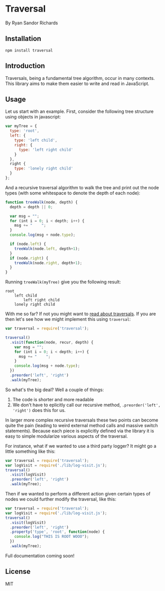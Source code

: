 # Traversal
By Ryan Sandor Richards

## Installation
`npm install traversal`

## Introduction

Traversals, being a fundamental tree algorithm, occur in many contexts. This library aims to make them easier to write and read in JavaScript.

## Usage

Let us start with an example. First, consider the following tree structure using objects in javascript:

```js
var myTree = {
  type: 'root',
  left: {
    type: 'left child',
    right: {
      type: 'left right child'
    }
  },
  right {
    type: 'lonely right child'
  }
};
```

And a recursive traversal algorithm to walk the tree and print out the node types (with some whitespace to denote the depth of each node):

```js
function treeWalk(node, depth) {
  depth = depth || 0;

  var msg = "";
  for (int i = 0; i < depth; i++) {
    msg += "    ";
  }
  console.log(msg + node.type);

  if (node.left) {
    treeWalk(node.left, depth+1);
  }
  if (node.right) {
    treeWalk(node.right, depth+1);
  }
}
```

Running `treeWalk(myTree)` give you the following result:

```
root
    left child
        left right child
    lonely right child
```

With me so far? If not you might want to [read about traversals](http://en.wikipedia.org/wiki/Tree_traversal). If you are then let's see how we might implement this using `traversal`:

```js
var traversal = require('traversal');

traversal()
  .visit(function(node, recur, depth) {
    var msg = "";
    for (int i = 0; i < depth; i++) {
      msg += "    ";
    }
    console.log(msg + node.type);
  })
  .preorder('left', 'right')
  .walk(myTree);
```

So what's the big deal? Well a couple of things:

1. The code is shorter and more readable
2. We don't have to eplicitly call our recursive method, `.preorder('left', 'right')` does this for us.

In larger more complex recursive traversals these two points can become quite the pain (leading to weird external method calls and massive switch statements). Because each piece is explicitly defined via the library it is easy to simple modularize various aspects of the traversal.

For instance, what if we wanted to use a third party logger? It might go a little something like this:

```js
var traversal = require('traversal');
var logVisit = require('./lib/log-visit.js');
traversal()
  .visit(logVisit)
  .preorder('left', 'right')
  .walk(myTree);

```

Then if we wanted to perform a different action given certain types of nodes we could further modify the traversal, like this:

```javascript
var traversal = require('traversal');
var logVisit = require('./lib/log-visit.js');
traversal()
  .visit(logVisit)
  .preorder('left', 'right')
  .property('type', 'root', function(node) {
    console.log("THIS IS ROOT WOOO");
  })
  .walk(myTree);
```

Full documentation coming soon!


## License
MIT
